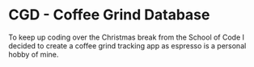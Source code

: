 # CGD - Coffee Grind Database

To keep up coding over the Christmas break from the School of Code I decided to create a coffee grind tracking app as espresso is a personal hobby of mine.
